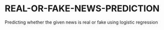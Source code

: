 # REAL-OR-FAKE-NEWS-PREDICTION
Predicting whether the given news is real or fake using logistic regression
